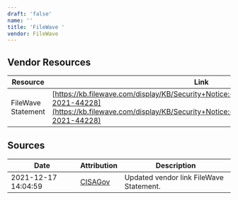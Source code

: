 ```yaml
---
draft: 'false'
name: ''
title: 'FileWave '
vendor: FileWave
---
```


## Vendor Resources
| Resource | Link |
| --- | --- |
| FileWave Statement | [https://kb.filewave.com/display/KB/Security+Notice:+Apache+log4j+Vulnerability+CVE-2021-44228](https://kb.filewave.com/display/KB/Security+Notice:+Apache+log4j+Vulnerability+CVE-2021-44228) |



## Sources
| Date | Attribution | Description |
| --- | --- | --- |
| 2021-12-17 14:04:59 | [CISAGov](https://raw.githubusercontent.com/cisagov/log4j-affected-db/develop/README.md) | Updated vendor link FileWave Statement.  |
